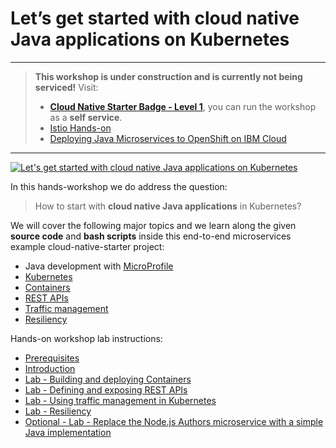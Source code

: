 # Let’s get started with cloud native Java applications on Kubernetes

---

> **This workshop is under construction and is currently not being serviced!**
> Visit: 
> * [**Cloud Native Starter Badge - Level 1**](http://ibm.biz/cloud-native-starter-level-1-badge), you can run the workshop as a **self service**.
> * [Istio Hands-on](https://harald-u.github.io/istio-handson/)
> * [Deploying Java Microservices to OpenShift on IBM Cloud](https://harald-u.github.io/workshop-openshift-on-ibm-cloud/)

---

[![Let's get started with cloud native Java applications on Kubernetes](https://img.youtube.com/vi/DQFeqFKQ3dE/0.jpg)](https://www.youtube.com/watch?v=DQFeqFKQ3dE "Click play on youtube")

In this hands-workshop we do address the question: 

> How to start with **cloud native Java applications** in Kubernetes?

We will cover the following major topics and we learn along the given **source code** and **bash scripts** inside this end-to-end microservices example cloud-native-starter project:

* Java development with [MicroProfile](https://microprofile.io/) 
* [Kubernetes](https://en.wikipedia.org/wiki/Kubernetes)
* [Containers](https://en.wikipedia.org/wiki/OS-level_virtualisation)
* [REST APIs](https://en.wikipedia.org/wiki/Representational_state_transfer)
* [Traffic management](https://istio.io/docs/concepts/traffic-management/) 
* [Resiliency](https://www.ibm.com/it-infrastructure/z/capabilities/resiliency)
 
Hands-on workshop lab instructions:

* [Prerequisites](00-prerequisites.md) 
* [Introduction](01-introduction.md) 
* [Lab - Building and deploying Containers](02-container.md)
* [Lab - Defining and exposing REST APIs](03-rest-api.md) 
* [Lab - Using traffic management in Kubernetes](04-traffic-management.md)
* [Lab - Resiliency](05-resiliency.md) 
* [Optional - Lab - Replace the Node.js Authors microservice with a simple Java implementation](06-java-development.md)




